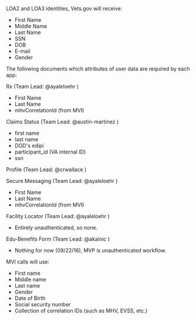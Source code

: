 LOA2 and LOA3 identities, Vets.gov will receive: 
- First Name 
- Middle Name
- Last Name 
- SSN 
- DOB 
- E-mail 
- Gender

The following documents which attributes of user data are required by each app:

Rx (Team Lead: @ayaleloehr )
- First Name
- Last Name
- mhvCorrelationId (from MVI)

Claims Status (Team Lead: @austin-martinez )
- first name
- last name
- DOD's edipi
- participant_id (VA internal ID)
- ssn

Profile (Team Lead: @crwallace )

Secure Messaging (Team Lead: @ayaleloehr )
- First Name
- Last Name
- mhvCorrelationId (from MVI)

Facility Locator (Team Lead: @ayaleloehr )
- Entirely unauthenticated, so none. 

Edu-Benefits Form (Team Lead: @akainic )
- Nothing for now (09/22/16), MVP is unauthenticated workflow.

MVI calls will use:
- First name
- Middle name
- Last name
- Gender
- Date of Birth
- Social security number
- Collection of correlation IDs (such as MHV, EVSS, etc.)

